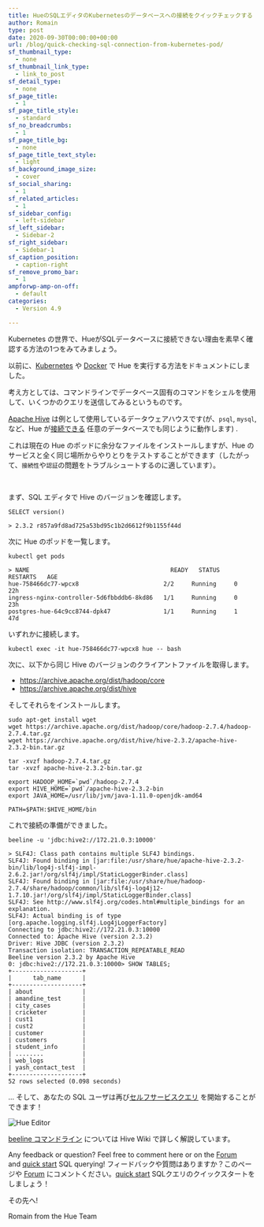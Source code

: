 ```yaml
---
title: HueのSQLエディタのKubernetesのデータベースへの接続をクイックチェックする
author: Romain
type: post
date: 2020-09-30T00:00:00+00:00
url: /blog/quick-checking-sql-connection-from-kubernetes-pod/
sf_thumbnail_type:
  - none
sf_thumbnail_link_type:
  - link_to_post
sf_detail_type:
  - none
sf_page_title:
  - 1
sf_page_title_style:
  - standard
sf_no_breadcrumbs:
  - 1
sf_page_title_bg:
  - none
sf_page_title_text_style:
  - light
sf_background_image_size:
  - cover
sf_social_sharing:
  - 1
sf_related_articles:
  - 1
sf_sidebar_config:
  - left-sidebar
sf_left_sidebar:
  - Sidebar-2
sf_right_sidebar:
  - Sidebar-1
sf_caption_position:
  - caption-right
sf_remove_promo_bar:
  - 1
ampforwp-amp-on-off:
  - default
categories:
  - Version 4.9

---
```

Kubernetes の世界で、HueがSQLデータベースに接続できない理由を素早く確認する方法の1つをみてみましょう。

以前に、[Kubernetes](/hue-in-kubernetes/) や [Docker](/quickstart-hue-in-docker/) で Hue を実行する方法をドキュメントにしました。

考え方としては、コマンドラインでデータベース固有のコマンドをシェルを使用して、いくつかのクエリを送信してみるというものです。

[Apache Hive](https://docs.gethue.com/administrator/configuration/connectors/#apache-hive) は例として使用しているデータウェアハウスです(が、`psql`, `mysql`, など、Hue が[接続できる](https://docs.gethue.com/administrator/configuration/connectors/) 任意のデータベースでも同じように動作します) .

これは現在の Hue のポッドに余分なファイルをインストールしますが、Hue のサービスと全く同じ場所からやりとりをテストすることができます（したがって、`接続性`や`認証`の問題をトラブルシュートするのに適しています）。

&nbsp;

まず、SQL エディタで Hive のバージョンを確認します。

    SELECT version()

    > 2.3.2 r857a9fd8ad725a53bd95c1b2d6612f9b1155f44d

次に Hue のポッドを一覧します。

    kubectl get pods

    > NAME                                        READY   STATUS      RESTARTS   AGE
    hue-758466dc77-wpcx8                        2/2     Running     0          22h
    ingress-nginx-controller-5d6fbbddb6-8kd86   1/1     Running     0          23h
    postgres-hue-64c9cc8744-dpk47               1/1     Running     1          47d

いずれかに接続します。

    kubectl exec -it hue-758466dc77-wpcx8 hue -- bash

次に、以下から同じ Hive のバージョンのクライアントファイルを取得します。

* https://archive.apache.org/dist/hadoop/core
* https://archive.apache.org/dist/hive

そしてそれらをインストールします。

    sudo apt-get install wget
    wget https://archive.apache.org/dist/hadoop/core/hadoop-2.7.4/hadoop-2.7.4.tar.gz
    wget https://archive.apache.org/dist/hive/hive-2.3.2/apache-hive-2.3.2-bin.tar.gz

    tar -xvzf hadoop-2.7.4.tar.gz
    tar -xvzf apache-hive-2.3.2-bin.tar.gz

    export HADOOP_HOME=`pwd`/hadoop-2.7.4
    export HIVE_HOME=`pwd`/apache-hive-2.3.2-bin
    export JAVA_HOME=/usr/lib/jvm/java-1.11.0-openjdk-amd64

    PATH=$PATH:$HIVE_HOME/bin

これで接続の準備ができました。

    beeline -u 'jdbc:hive2://172.21.0.3:10000'

    > SLF4J: Class path contains multiple SLF4J bindings.
    SLF4J: Found binding in [jar:file:/usr/share/hue/apache-hive-2.3.2-bin/lib/log4j-slf4j-impl-2.6.2.jar!/org/slf4j/impl/StaticLoggerBinder.class]
    SLF4J: Found binding in [jar:file:/usr/share/hue/hadoop-2.7.4/share/hadoop/common/lib/slf4j-log4j12-1.7.10.jar!/org/slf4j/impl/StaticLoggerBinder.class]
    SLF4J: See http://www.slf4j.org/codes.html#multiple_bindings for an explanation.
    SLF4J: Actual binding is of type [org.apache.logging.slf4j.Log4jLoggerFactory]
    Connecting to jdbc:hive2://172.21.0.3:10000
    Connected to: Apache Hive (version 2.3.2)
    Driver: Hive JDBC (version 2.3.2)
    Transaction isolation: TRANSACTION_REPEATABLE_READ
    Beeline version 2.3.2 by Apache Hive
    0: jdbc:hive2://172.21.0.3:10000> SHOW TABLES;
    +--------------------+
    |      tab_name      |
    +--------------------+
    | about              |
    | amandine_test      |
    | city_cases         |
    | cricketer          |
    | cust1              |
    | cust2              |
    | customer           |
    | customers          |
    | student_info       |
    | ........           |
    | web_logs           |
    | yash_contact_test  |
    +--------------------+
    52 rows selected (0.098 seconds)

... そして、あなたの SQL ユーザは再び[セルフサービスクエリ](/blog/2020-02-10-sql-query-experience-of-your-cloud-data-warehouse/) を開始することができます！

![Hue Editor](https://cdn.gethue.com/uploads/2020/09/hue-4.8.png)

[beeline コマンドライン](https://cwiki.apache.org/confluence/display/Hive/HiveServer2+Clients#HiveServer2Clients-Beeline%E2%80%93CommandLineShell) については Hive Wiki で詳しく解説しています。


Any feedback or question? Feel free to comment here or on the <a href="https://discourse.gethue.com/">Forum</a> and <a href="https://docs.gethue.com/quickstart/">quick start</a> SQL querying!
フィードバックや質問はありますか？このページや <a href="https://discourse.gethue.com/">Forum</a> にコメントください。<a href="https://docs.gethue.com/quickstart/">quick start</a> SQLクエリのクイックスタートをしましょう！

その先へ!

Romain from the Hue Team
